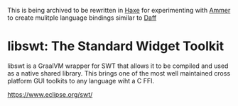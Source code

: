This is being archived to be rewritten in [Haxe](https://github.com/HaxeFoundation/haxe) for experimenting with [Ammer](https://github.com/Aurel300/ammer/tree/ammer-core-rewrite) to create mulitple language bindings similar to [Daff](https://github.com/paulfitz/daff)

# libswt: The Standard Widget Toolkit 

libswt is a GraalVM wrapper for SWT that allows it to be compiled and used as a native shared library. This brings one of the most well maintained cross platform GUI toolkits to any language wiht a C FFI.


https://www.eclipse.org/swt/
